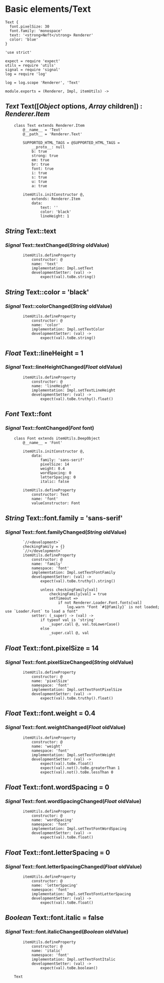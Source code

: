 Basic elements/Text
===================

```style
Text {
  font.pixelSize: 30
  font.family: 'monospace'
  text: '<strong>Neft</strong> Renderer'
  color: 'blue'
}
```

	'use strict'

	expect = require 'expect'
	utils = require 'utils'
	signal = require 'signal'
	log = require 'log'

	log = log.scope 'Renderer', 'Text'

	module.exports = (Renderer, Impl, itemUtils) ->

*Text* Text([*Object* options, *Array* children]) : *Renderer.Item*
-------------------------------------------------------------------

		class Text extends Renderer.Item
			@__name__ = 'Text'
			@__path__ = 'Renderer.Text'

			SUPPORTED_HTML_TAGS = @SUPPORTED_HTML_TAGS =
				__proto__: null
				b: true
				strong: true
				em: true
				br: true
				font: true
				i: true
				s: true
				u: true
				a: true

			itemUtils.initConstructor @,
				extends: Renderer.Item
				data:
					text: ''
					color: 'black'
					lineHeight: 1

*String* Text::text
-------------------

### *Signal* Text::textChanged(*String* oldValue)

			itemUtils.defineProperty
				constructor: @
				name: 'text'
				implementation: Impl.setText
				developmentSetter: (val) ->
					expect(val).toBe.string()

*String* Text::color = 'black'
------------------------------

### *Signal* Text::colorChanged(*String* oldValue)

			itemUtils.defineProperty
				constructor: @
				name: 'color'
				implementation: Impl.setTextColor
				developmentSetter: (val) ->
					expect(val).toBe.string()

*Float* Text::lineHeight = 1
----------------------------

### *Signal* Text::lineHeightChanged(*Float* oldValue)

			itemUtils.defineProperty
				constructor: @
				name: 'lineHeight'
				implementation: Impl.setTextLineHeight
				developmentSetter: (val) ->
					expect(val).toBe.truthy().float()

*Font* Text::font
-----------------

### *Signal* Text::fontChanged(*Font* font)

		class Font extends itemUtils.DeepObject
			@__name__ = 'Font'

			itemUtils.initConstructor @,
				data:
					family: 'sans-serif'
					pixelSize: 14
					weight: 0.4
					wordSpacing: 0
					letterSpacing: 0
					italic: false

			itemUtils.defineProperty
				constructor: Text
				name: 'font'
				valueConstructor: Font

*String* Text::font.family = 'sans-serif'
-----------------------------------------

### *Signal* Text::font.familyChanged(*String* oldValue)

			`//<development>`
			checkingFamily = {}
			`//</development>`
			itemUtils.defineProperty
				constructor: @
				name: 'family'
				namespace: 'font'
				implementation: Impl.setTextFontFamily
				developmentSetter: (val) ->
					expect(val).toBe.truthy().string()

					unless checkingFamily[val]
						checkingFamily[val] = true
						setTimeout =>
							if not Renderer.Loader.Font.fonts[val]
								log.warn "Font `#{@family}` is not loaded; use `Loader.Font` to load a font"
				setter: (_super) -> (val) ->
					if typeof val is 'string'
						_super.call @, val.toLowerCase()
					else
						_super.call @, val

*Float* Text::font.pixelSize = 14
---------------------------------

### *Signal* Text::font.pixelSizeChanged(*String* oldValue)

			itemUtils.defineProperty
				constructor: @
				name: 'pixelSize'
				namespace: 'font'
				implementation: Impl.setTextFontPixelSize
				developmentSetter: (val) ->
					expect(val).toBe.truthy().float()

*Float* Text::font.weight = 0.4
-------------------------------

### *Signal* Text::font.weightChanged(*Float* oldValue)

			itemUtils.defineProperty
				constructor: @
				name: 'weight'
				namespace: 'font'
				implementation: Impl.setTextFontWeight
				developmentSetter: (val) ->
					expect(val).toBe.float()
					expect(val).not().toBe.greaterThan 1
					expect(val).not().toBe.lessThan 0

*Float* Text::font.wordSpacing = 0
----------------------------------

### *Signal* Text::font.wordSpacingChanged(*Float* oldValue)

			itemUtils.defineProperty
				constructor: @
				name: 'wordSpacing'
				namespace: 'font'
				implementation: Impl.setTextFontWordSpacing
				developmentSetter: (val) ->
					expect(val).toBe.float()

*Float* Text::font.letterSpacing = 0
------------------------------------

### *Signal* Text::font.letterSpacingChanged(*Float* oldValue)

			itemUtils.defineProperty
				constructor: @
				name: 'letterSpacing'
				namespace: 'font'
				implementation: Impl.setTextFontLetterSpacing
				developmentSetter: (val) ->
					expect(val).toBe.float()

*Boolean* Text::font.italic = false
-----------------------------------

### *Signal* Text::font.italicChanged(*Boolean* oldValue)

			itemUtils.defineProperty
				constructor: @
				name: 'italic'
				namespace: 'font'
				implementation: Impl.setTextFontItalic
				developmentSetter: (val) ->
					expect(val).toBe.boolean()

		Text
